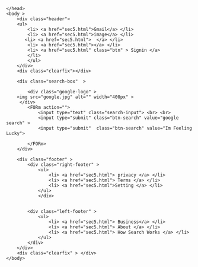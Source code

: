 <html>
    <head>
        <title> google-logo </title>
<style>
    a:hover{
        color:lightgrey;
        text-decoration: underline;
        

    }
    .ul{
    padding: 0px;
    margin: 0px;
}
.header{
margin-right: 15px;
    
    float:right;
}

.header ul li{
    display: inline-block;
    margin-left: 10px;
}
.clearfix{
    clear: both;
}
.header .btn{
    background-color: blue;

    
    width: 19px;
    padding: 8px;
    border-radius: 4px;

}
.search-box{
    text-align: center;

    width: 600px;
     padding:5px;
    margin: 40px auto;
}
.search-box .search-input{
    width: 400px;
    padding: 10px;
    border-radius: 30px;
    border: 1px solid #ccc;
    
}
.search-box .btn-search{
    margin-top: 20px;
    padding: 10px;
    background-color: rgb(195, 206, 218);
    border: none;
    margin-right: 5px;
    border-radius: 3px;
}
.search-box .btn-search:hover {
    border: palegreen;
    border: 1px solid;
    cursor: pointer;
}

.footer{
    position: absolute;
    bottom: 0px;
    width: 99%;
    border: lightslategrey;
    padding-top: 15px;
}
.footer ul li{
    display: inline-block;
    margin-left: 8px;
}
.right-footer{
    float:right 
    
}
.left-footer{
    float: left;
}


</style>
 
    </head>
    <body >
        <div class="header">
        <ul>
            <li> <a href="sec5.html">Gmail</a> </li>
            <li> <a href="sec5.html">image</a> </li>
           <li> <a href="sec5.html">  </a> </li>
            <li> <a href="sec5.html"></a> </li>
            <li> <a href="sec5.html" class="btn" > Signin </a>  
            </li>
            </ul>
        </div>
        <div class="clearfix"></div>

        <div class="search-box"  >
            
            <div class="google-logo" > 
        <img src="google.jpg" alt="" width="400px" >    
         </div>
            <FORm action="">
                <input type="text" class="search-input"> <br> <br>
                <input type="submit" class="btn-search" value="google search" >
                <input type="submit"  class="btn-search" value="Im Feeling Lucky">
                
            </FORm>
        </div>

        <div class="footer" >
            <div class="right-footer" >
                <ul>
                    <li> <a href="sec5.html"> privacy </a> </li>
                    <li> <a href="sec5.html"> Terms </a> </li>
                    <li> <a href="sec5.html">Setting </a> </li>
                </ul>
                </div>

            
            <div class="left-footer" >
                <ul>
                    <li> <a href="sec5.html"> Business</a> </li>
                    <li> <a href="sec5.html"> About </a> </li>
                    <li> <a href="sec5.html"> How Search Works </a> </li>
                </ul>
            </div>
        </div>
        <div class="clearfix" > </div> 
    </body>
</html>
